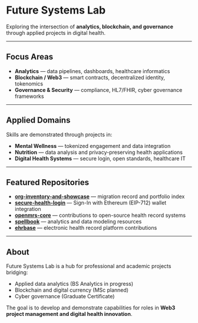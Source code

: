 # Future Systems Lab

Exploring the intersection of **analytics, blockchain, and governance** through applied projects in digital health.  

---

## Focus Areas
- **Analytics** — data pipelines, dashboards, healthcare informatics  
- **Blockchain / Web3** — smart contracts, decentralized identity, tokenomics  
- **Governance & Security** — compliance, HL7/FHIR, cyber governance frameworks  

---

## Applied Domains
Skills are demonstrated through projects in:
- **Mental Wellness** — tokenized engagement and data integration  
- **Nutrition** — data analysis and privacy-preserving health applications  
- **Digital Health Systems** — secure login, open standards, healthcare IT  

---

## Featured Repositories
- [**org-inventory-and-showcase**](https://github.com/Future-Systems-Lab/org-inventory-and-showcase) — migration record and portfolio index  
- [**secure-health-login**](https://github.com/Future-Systems-Lab/secure-health-login) — Sign-In with Ethereum (EIP-712) wallet integration  
- [**openmrs-core**](https://github.com/Future-Systems-Lab/openmrs-core) — contributions to open-source health record systems  
- [**spellbook**](https://github.com/Future-Systems-Lab/spellbook) — analytics and data modeling resources  
- [**ehrbase**](https://github.com/Future-Systems-Lab/ehrbase) — electronic health record platform contributions  

---

## About
Future Systems Lab is a hub for professional and academic projects bridging:  
- Applied data analytics (BS Analytics in progress)  
- Blockchain and digital currency (MSc planned)  
- Cyber governance (Graduate Certificate)  

The goal is to develop and demonstrate capabilities for roles in **Web3 project management and digital health innovation**.  
